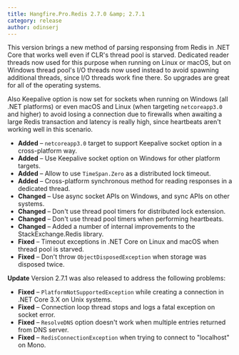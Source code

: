 ```yaml
---
title: Hangfire.Pro.Redis 2.7.0 &amp; 2.7.1
category: release
author: odinserj
---
```


This version brings a new method of parsing responsing from Redis in .NET Core that works well even if CLR's thread pool is starved. Dedicated reader threads now used for this purpose when running on Linux or macOS, but on Windows thread pool's I/O threads now used instead to avoid spawning additional threads, since I/O threads work fine there. So upgrades are great for all of the operating systems.

Also Keepalive option is now set for sockets when running on Windows (all .NET platforms) or even macOS and Linux (when targeting `netcoreapp3.0` and higher) to avoid losing a connection due to firewalls when awaiting a large Redis transaction and latency is really high, since heartbeats aren't working well in this scenario.

* **Added** – `netcoreapp3.0` target to support Keepalive socket option in a cross-platform way.
* **Added** – Use Keepalive socket option on Windows for other platform targets.
* **Added** – Allow to use `TimeSpan.Zero` as a distributed lock timeout.
* **Added** – Cross-platform synchronous method for reading responses in a dedicated thread.
* **Changed** – Use async socket APIs on Windows, and sync APIs on other systems.
* **Changed** – Don't use thread pool timers for distributed lock extension.
* **Changed** – Don't use thread pool timers when performing heartbeats.
* **Changed** – Added a number of internal improvements to the StackExchange.Redis library.
* **Fixed** – Timeout exceptions in .NET Core on Linux and macOS when thread pool is starved.
* **Fixed** – Don't throw `ObjectDisposedException` when storage was disposed twice.

**Update** Version 2.7.1 was also released to address the following problems:

* **Fixed** – `PlatformNotSupportedException` while creating a connection in .NET Core 3.X on Unix systems.
* **Fixed** – Connection loop thread stops and logs a fatal exception on socket error.
* **Fixed** – `ResolveDNS` option doesn't work when multiple entries returned from DNS server.
* **Fixed** – `RedisConnectionException` when trying to connect to "localhost" on Mono.